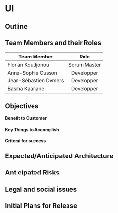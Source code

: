 # UI

## Outline

## Team Members and their Roles

| Team Member  | Role |
| ------------- |:-------------:|
| Florian Koudjonou | Scrum Master     |
| Anne-Sophie Cusson      | Developper     |
| Jean-Sébastien Demers      | Developper     |
| Basma Kaanane      | Developper     |

## Objectives

#### Benefit to Customer

#### Key Things to Accomplish

#### Criterai for success

## Expected/Anticipated Architecture

## Anticipated Risks

## Legal and social issues

## Initial Plans for Release
